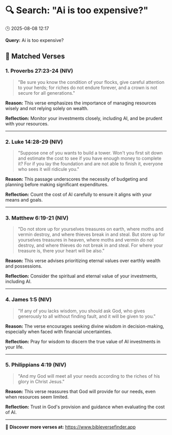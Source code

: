 # 🔍 Search: "Ai is too expensive?"
🕒 2025-08-08 12:17

**Query:** Ai is too expensive?

## 📖 Matched Verses

### 1. Proverbs 27:23-24 (NIV)
> "Be sure you know the condition of your flocks, give careful attention to your herds; for riches do not endure forever, and a crown is not secure for all generations."

**Reason:** This verse emphasizes the importance of managing resources wisely and not relying solely on wealth.

**Reflection:** Monitor your investments closely, including AI, and be prudent with your resources.

---

### 2. Luke 14:28-29 (NIV)
> "Suppose one of you wants to build a tower. Won't you first sit down and estimate the cost to see if you have enough money to complete it? For if you lay the foundation and are not able to finish it, everyone who sees it will ridicule you."

**Reason:** This passage underscores the necessity of budgeting and planning before making significant expenditures.

**Reflection:** Count the cost of AI carefully to ensure it aligns with your means and goals.

---

### 3. Matthew 6:19-21 (NIV)
> "Do not store up for yourselves treasures on earth, where moths and vermin destroy, and where thieves break in and steal. But store up for yourselves treasures in heaven, where moths and vermin do not destroy, and where thieves do not break in and steal. For where your treasure is, there your heart will be also."

**Reason:** This verse advises prioritizing eternal values over earthly wealth and possessions.

**Reflection:** Consider the spiritual and eternal value of your investments, including AI.

---

### 4. James 1:5 (NIV)
> "If any of you lacks wisdom, you should ask God, who gives generously to all without finding fault, and it will be given to you."

**Reason:** The verse encourages seeking divine wisdom in decision-making, especially when faced with financial uncertainties.

**Reflection:** Pray for wisdom to discern the true value of AI investments in your life.

---

### 5. Philippians 4:19 (NIV)
> "And my God will meet all your needs according to the riches of his glory in Christ Jesus."

**Reason:** This verse reassures that God will provide for our needs, even when resources seem limited.

**Reflection:** Trust in God's provision and guidance when evaluating the cost of AI.

---

🔗 **Discover more verses at:** https://www.bibleversefinder.app
